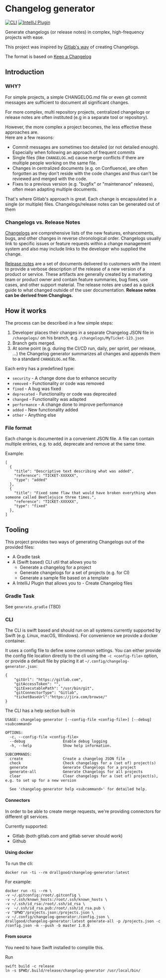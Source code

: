 # Changelog generator
[![CLI](https://github.com/drallgood/changelog-generator/actions/workflows/build.yml/badge.svg)](https://github.com/drallgood/changelog-generator/actions/workflows/build.yml)
[![IntelliJ Plugin](https://github.com/drallgood/changelog-generator/actions/workflows/intellij_build.yml/badge.svg)](https://github.com/drallgood/changelog-generator/actions/workflows/intellij_build.yml)

Generate changelogs (or release notes) in complex, high-frequency projects with ease. 

This project was inspired by [Gitlab's way](https://about.gitlab.com/blog/2018/07/03/solving-gitlabs-changelog-conflict-crisis/) of creating Changelogs.

The format is based on [Keep a Changelog](https://keepachangelog.com/en/1.0.0/) 

## Introduction
### WHY?

For simple projects, a simple CHANGELOG.md file or even git commit messages are sufficient to document all significant changes.   

For more complex, multi repository projects, centralized changelogs or release notes are often instituted (e.g in a separate tool or repository). 

However, the more complex a project becomes, the less effective these approaches are.  
Here are a few reasons:

- Commit messages are sometimes too detailed (or not detailed enough). Especially when following an approach of frequent commits
- Single files (like `CHANGELOG.md`) cause merge conflicts if there are multiple people working on the same file.
- Changes in centralized documents (e.g. on Confluence), are often forgotten as they don't reside with the code changes and thus can't be reviewed and merged with the code.
- Fixes to a previous version (e.g. "bugfix" or "maintenance" releases), often mean adapting multiple documents.

That's where Gitlab's approach is great. Each change is encapsulated in a single (or multiple) files. Changelogs/release notes can be generated out of them

### Changelogs vs. Release Notes

[Changelogs](https://en.wikipedia.org/wiki/Changelog) are comprehensive lists of the new features, enhancements, bugs, and other changes in reverse chronological order. Changelogs usually link to specific issues or feature requests within a change management system and also may include links to the developer who supplied the change.

[Release notes](https://en.wikipedia.org/wiki/Release_notes) are a set of documents delivered to customers with the intent to provide a verbose description of the release of a new version of a product or service. These artifacts are generally created by a marketing team or product owner and contain feature summaries, bug fixes, use cases, and other support material. The release notes are used as a quick guide to what changed outside of the user documentation.
**Release notes can be derived from Changlogs.**

## How it works

The process can be described in a few simple steps:

1) Developer places their changes in a separate Changelog JSON file in `/changelogs/` on his branch, e.g. `/changelogs/MyTicket-123.json`
2) Branch gets merged.
3) At some point (e.g. during the CI/CD run, daily, per sprint, per release, ...) the Changelog generator summarizes all changes and appends them to a standard `CHANGELOG.md` file.

Each entry has a predefined type: 
- `security` - A change done due to enhance security 
- `removed` - Functionality or code was removed
- `fixed` - A bug was fixed
- `deprecated` - Functionality or code was deprecated
- `changed` - Functionality was adapted
- `performance` - A change done to improve performance
- `added` - New functionality added
- `other` - Anything else

### File format
Each change is documented in a convenient JSON file.
A file can contain multiple entries, e.g. to add, deprecate and remove at the same time.

Example:

```
[
  {
    "title": "Descriptive text describing what was added",
    "reference": "TICKET-XXXXXX",
    "type": "added"
  }, 
  {
    "title": "Fixed some flaw that would have broken everything when someone called Beetlejuice three times.",
    "reference": "TICKET-XXXXXX",
    "type": "fixed"
  },
]
```

## Tooling
This project provides two ways of generating Changelogs out of the provided files:
- A Gradle task
- A (Swift based) CLI util that allows you to 
	- Generate a changelog for a project
	- Generate changelogs for a set of projects (e.g. for CI)
	- Generate a sample file based on a template
- A IntelliJ Plugin that allows you to
        - Create Changelog files 

### Gradle Task
See `generate.gradle` (TBD)

### CLI
The CLI is swift based and should run on all systems currently supported by Swift (e.g. Linux, macOS, Windows). For convenience we provide a docker container.

It uses a config file to define some common settings. You can either provide the config file location directly to the cli using the `-c <config-file>` option, or provide a default file by placing it at `~/.config/changelog-generator.json`:

```
{
    "gitUrl": "https://gitlab.com",
    "gitAccessToken": "",
    "gitExecutablePath": "/usr/bin/git",
    "gitConnectorType": "Gitlab",
    "ticketBaseUrl":"https://jira.com/browse/"
}
```

The CLI has a help section built-in
```
USAGE: changelog-generator [--config-file <config-file>] [--debug] <subcommand>

OPTIONS:
  -c, --config-file <config-file>
  --debug                 Enable debug logging 
  -h, --help              Show help information.

SUBCOMMANDS:
  create                  Create a changelog JSON file
  check                   Check changelogs for a (set of) project(s)
  generate                Generate Changelogs for a project
  generate-all            Generate Changelogs for all projects
  clear                   Clear changelogs for a (set of) project(s), e.g. to set up for a new version

  See 'changelog-generator help <subcommand>' for detailed help.
 ```

 #### Connectors

 In order to be able to create merge requests, we're providing connectors for different git services.  

 Currently supported:
 - Gitlab (both gitlab.com and gitlab server should work)
 - Github

#### Using docker
 
To run the cli:
```
docker run -ti --rm drallgood/changelog-generator:latest
```

For example:
```
docker run -ti --rm \
-v ~/.gitconfig:/root/.gitconfig \
-v ~/.ssh/known_hosts:/root/.ssh/known_hosts \
-v ~/.ssh/id_rsa:/root/.ssh/id_rsa \
-v  ~/.ssh/id_rsa.pub:/root/.ssh/id_rsa.pub \
-v "$PWD"/projects.json:/projects.json \
-v ~/.config/changelog-generator:/config.json \
drallgood/changelog-generator:latest generate-all -p /projects.json -c /config.json -m --push -b master 1.0.0
```

#### From source

You need to have Swift installed to complile this.

Run
```
swift build -c release
ln -s $PWD/.build/release/changelog-generator /usr/local/bin/
```
